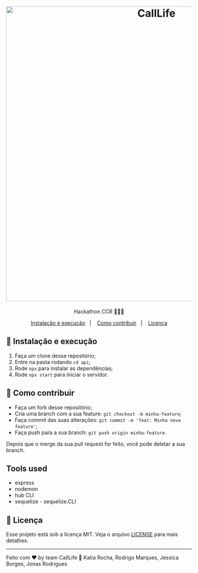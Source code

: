 <h1 align="center">
    <img alt="CallLife" src="https://github.com/jonaspereirar/callingapp/blob/master/callLife.jpg?raw=true" width="800px" />
</h1>
<p align="center">Hackathon CCR 🚀🚀🚀</p>

<p align="center">
  <a href="#-instalacao-e-execução">Instalação e execução</a>&nbsp;&nbsp;&nbsp;|&nbsp;&nbsp;&nbsp;
  <a href="#-como-contribuir">Como contribuir</a>&nbsp;&nbsp;&nbsp;|&nbsp;&nbsp;&nbsp;
  <a href="#memo-licença">Licença</a>
</p>

## 🚀 Instalação e execução

1. Faça um clone desse repositório;
2. Entre na pasta rodando `cd api`;
3. Rode `npx` para instalar as dependências;
4. Rode `npx start` para iniciar o servidor.

## 🤔 Como contribuir

- Faça um fork desse repositório;
- Cria uma branch com a sua feature: `git checkout -b minha-feature`;
- Faça commit das suas alterações: `git commit -m 'feat: Minha nova feature'`;
- Faça push para a sua branch: `git push origin minha-feature`.

Depois que o merge da sua pull request for feito, você pode deletar a sua branch.

## Tools used
- express
- nodemon
- hub CLI
- sequelize - sequelize.CLI


## :memo: Licença

Esse projeto está sob a licença MIT. Veja o arquivo [LICENSE](LICENSE.md) para mais detalhes.

---

Feito com ♥ by team CallLife :wave: Katia Rocha, Rodrigo Marques, Jessica Borges, Jonas Rodrigues
